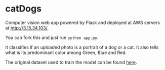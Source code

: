 # catDogs
Computer vision web app powered by Flask and deployed at AWS servers at http://3.15.34.103/.

You can fork this and just run `python app.py`.

It classifies if an uploaded photo is a portrait of a dog or a cat. It also tells what is its predominant color among Green, Blue and Red.

The original dataset used to train the model can be found [here](https://www.microsoft.com/en-us/download/confirmation.aspx?id=54765).
